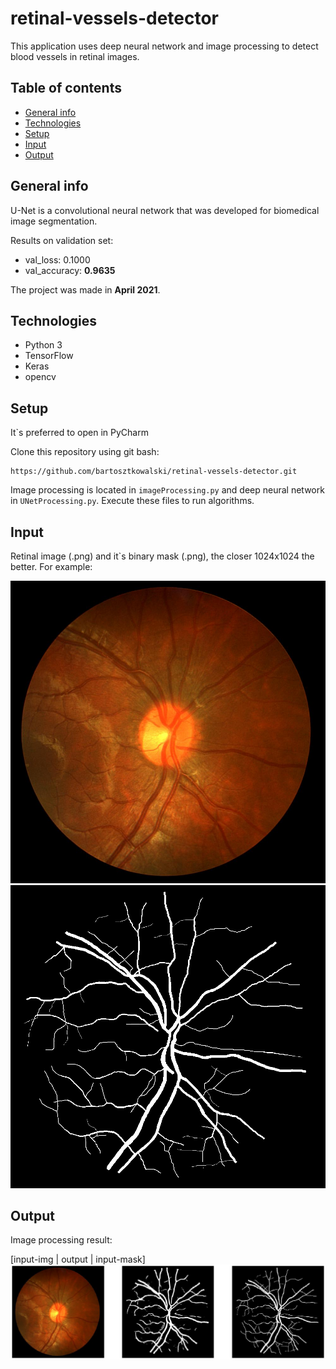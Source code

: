 # retinal-vessels-detector
This application uses deep neural network and image processing to detect blood vessels in retinal images.

## Table of contents
* [General info](#general-info)
* [Technologies](#technologies)
* [Setup](#setup)
* [Input](#input)
* [Output](#output)

## General info
U-Net is a convolutional neural network that was developed for biomedical image segmentation. 

Results on validation set:
* val_loss: 0.1000
* val_accuracy: **0.9635**

The project was made in **April 2021**.

## Technologies
* Python 3
* TensorFlow
* Keras
* opencv

## Setup
It`s preferred to open in PyCharm 

Clone this repository using git bash:
```
https://github.com/bartosztkowalski/retinal-vessels-detector.git
```
Image processing is located in ```imageProcessing.py``` and deep neural network in ```UNetProcessing.py```. Execute these files to run algorithms.

## Input 
Retinal image (.png) and it`s binary mask (.png), the closer 1024x1024 the better. For example:

![Input-img](./resources/screenshots/input-img.png)
![Input-mask](./resources/screenshots/input-mask.png)

## Output
Image processing result:

[input-img | output | input-mask]
![Output](./resources/screenshots/output.png)